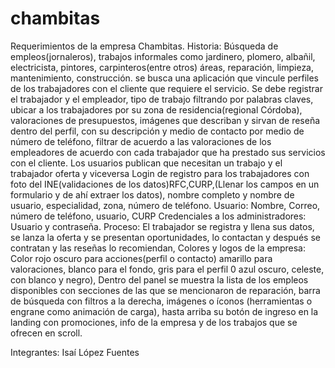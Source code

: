 # chambitas

Requerimientos de la empresa Chambitas.
Historia: Búsqueda de empleos(jornaleros), trabajos informales como jardinero, plomero, albañil, electricista, pintores, carpinteros(entre otros) áreas, reparación, limpieza, mantenimiento, construcción.  se busca una aplicación que vincule perfiles de los trabajadores con el cliente que requiere el servicio.
Se debe registrar el trabajador y el empleador, tipo de trabajo filtrando por palabras claves, ubicar a los trabajadores por su zona de residencia(regional Córdoba), valoraciones de presupuestos, imágenes que describan y sirvan de reseña dentro del perfil, con su descripción y medio de contacto por medio de número de teléfono, filtrar de acuerdo a las valoraciones de los empleadores de acuerdo con cada trabajador que ha prestado sus servicios con el cliente. Los usuarios publican que necesitan un trabajo y el trabajador oferta y viceversa 
Login de registro para los trabajadores con foto del INE(validaciones de los datos)RFC,CURP,(Llenar los campos en un formulario y de ahí extraer los datos), nombre completo y nombre de usuario, especialidad, zona, número de teléfono.
Usuario: Nombre, Correo, número de teléfono, usuario, CURP
Credenciales a los administradores: Usuario y contraseña.
Proceso: El trabajador se registra y llena sus datos, se lanza la oferta y se presentan oportunidades, lo contactan y después se contratan y las reseñas lo recomiendan, 
Colores y logos de la empresa: Color rojo oscuro para acciones(perfil o contacto) amarillo para valoraciones, blanco para el fondo, gris para el perfil 0 azul oscuro, celeste, con blanco y negro), 
Dentro del panel se muestra la lista de los empleos disponibles con secciones de las que se mencionaron de reparación, barra de búsqueda con filtros a la derecha, imágenes o íconos (herramientas o engrane como animación de carga), hasta arriba su botón de ingreso en la landing con promociones, info de la empresa y de los trabajos que se ofrecen en scroll.

Integrantes:
Isaí López Fuentes
